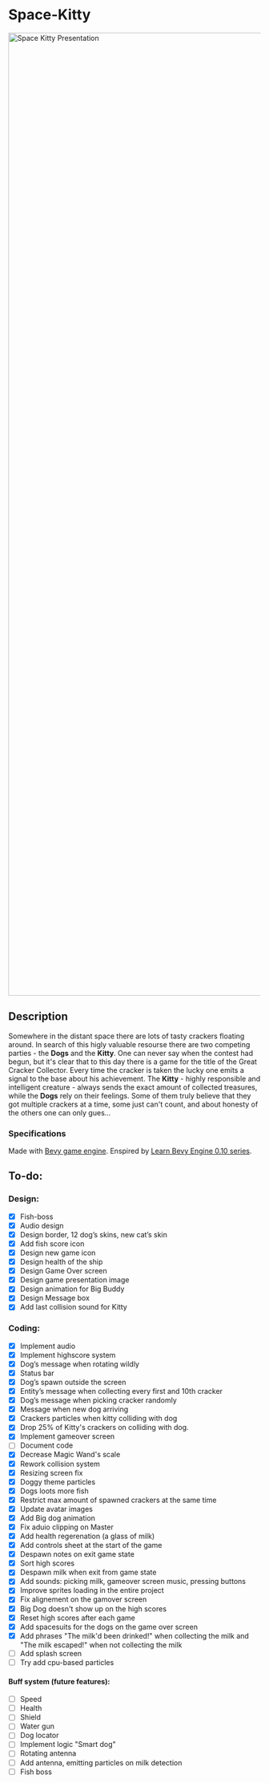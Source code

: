 # Space-Kitty

<img width="1920" alt="Space Kitty Presentation" src="https://github.com/ghashy/Space-Kitty/assets/128966780/b06f223c-996c-4d91-8275-8b30d18124a9">

## Description

Somewhere in the distant space there are lots of tasty crackers floating around. In search of this higly valuable resourse there are two competing parties - the **Dogs** and the **Kitty**. One can never say when the contest had begun, but it's clear that to this day there is a game for the title of the Great Cracker Collector. Every time the cracker is taken the lucky one emits a signal to the base about his achievement. The **Kitty** - highly responsible and intelligent creature - always sends the exact amount of collected treasures, while the **Dogs** rely on their feelings. Some of them truly believe that they got multiple crackers at a time, some just can't count, and about honesty of the others one can only gues...

### Specifications

Made with [Bevy game engine](https://github.com/bevyengine/bevy). Enspired by [Learn Bevy Engine 0.10 series](https://www.youtube.com/playlist?list=PLVnntJRoP85JHGX7rGDu6LaF3fmDDbqyd).

## To-do:

### Design:

- [x] Fish-boss
- [x] Audio design
- [x] Design border, 12 dog’s skins, new cat’s skin
- [x] Add fish score icon
- [x] Design new game icon
- [x] Design health of the ship
- [x] Design Game Over screen
- [x] Design game presentation image
- [x] Design animation for Big Buddy
- [x] Design Message box
- [x] Add last collision sound for Kitty

### Coding:

- [x] Implement audio
- [x] Implement highscore system
- [x] Dog’s message when rotating wildly
- [x] Status bar
- [x] Dog’s spawn outside the screen
- [x] Entity’s message when collecting every first and 10th cracker
- [x] Dog’s message when picking cracker randomly
- [x] Message when new dog arriving
- [x] Crackers particles when kitty colliding with dog
- [x] Drop 25% of Kitty's crackers on colliding with dog.
- [x] Implement gameover screen
- [ ] Document code
- [x] Decrease Magic Wand's scale
- [x] Rework collision system
- [x] Resizing screen fix
- [x] Doggy theme particles
- [x] Dogs loots more fish
- [x] Restrict max amount of spawned crackers at the same time
- [x] Update avatar images
- [x] Add Big dog animation
- [x] Fix aduio clipping on Master
- [x] Add health regerenation (a glass of milk)
- [x] Add controls sheet at the start of the game
- [x] Despawn notes on exit game state
- [x] Sort high scores
- [x] Despawn milk when exit from game state
- [x] Add sounds: picking milk, gameover screen music, pressing buttons
- [x] Improve sprites loading in the entire project
- [x] Fix alignement on the gamover screen
- [x] Big Dog doesn't show up on the high scores
- [x] Reset high scores after each game
- [x] Add spacesuits for the dogs on the game over screen
- [x] Add phrases "The milk'd been drinked!" when collecting the milk and "The milk escaped!" when not collecting the milk
- [ ] Add splash screen
- [ ] Try add cpu-based particles

#### Buff system (future features):

- [ ] Speed
- [ ] Health
- [ ] Shield
- [ ] Water gun
- [ ] Dog locator
- [ ] Implement logic "Smart dog"
- [ ] Rotating antenna
- [ ] Add antenna, emitting particles on milk detection
- [ ] Fish boss
